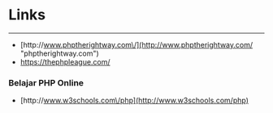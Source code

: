 # Links

---

* [http:\/\/www.phptherightway.com\/](http://www.phptherightway.com/ "phptherightway.com")
* [https:\/\/thephpleague.com\/](https://thephpleague.com "thephpleague.com")


### Belajar PHP Online

* [http:\/\/www.w3schools.com\/php](http://www.w3schools.com/php)

